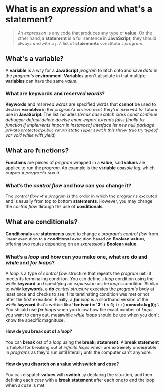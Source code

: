 # What is an _expression_ and what's a **statement**?
>An _expression_ is any code that produces any type of **value**. On the other hand, a **statement** is a full sentence in **JavaScript**, they should always end with a **;**. A list of **statements** constitute a _program_.
## What's a **variable**?
A **variable** is a way for a **JavaScript** _program_ to latch onto and save _data_ in the _program's_ **environment**. **Variables** aren't absolute in that multiple **variables** can have the same _value_.
### What are **keywords** and _reserved words_?
**Keywords** and _reserved words_ are specified words that **cannot** be used to declare **variables** in the _program's environment_, they're reserved for future use in **JavaScript**. The list includes (_break case catch class const continue debugger
default delete do else enum export extends false
finally for function if implements import in
instanceof interface let new null package private
protected public return static super switch this
throw true try typeof var void while with yield_)
## What are **functions**?
**Functions** are pieces of _program_ wrapped in a **value**, said **values** are applied to run the _program_. An example is the **variable** _console.log_, which outputs a _program's_ result.
### What's the _control flow_ and how can you change it?
The _control flow_ of a _program_ is the order in which the _program's_ executed and is usually from top to bottom **statements**. However, you may change the _control flow_ through the use of **conditionals**.
## What are **conditionals**?
**Conditionals** are **statements** used to change a _program's control flow_ from linear execution to a **conditional** execution based on **Boolean values**, offering two routes depending on an _expression's_ **Boolean value**.
### What's a _loop_ and how can you make one, what are **do** and _while_ and **_for_** _loops_?
A _loop_ is a type of _control flow_ structure that repeats the _program_ until it meets its terminating condition. You can define a _loop_ condition using the _while_ **keyword** and specifying an _expression_ as the _loop's_ condition. Similar to _while_ **keywords**, a **do** _control structure_ executes the _program's_ body at least once and checks to see if its terminating condition was met or not after the first execution. Finally, a **_for_** _loop_ is a shorthand version of the _while_ **keyword** that's written like **'for (var i = '2'; i < 4; i++ )
console.log(i);'**. You should use **_for_** _loops_ when you know how the exact number of _loops_ you want to carry out, meanwhile _while loops_ should be use when you don't know the specific magnitude.
#### How do you **break** out of a _loop_?
You can **break** out of a _loop_ using the **break; statement**. A **break statement** is helpful for breaking out of _infinite loops_ which are extremely undesirable in _programs_ as they'd run until literally until the computer can't anymore.
#### How do you dispatch on a **value** with **switch** and _case_?
You can dispatch **values** with **switch** by declaring the situation, and then defining each _case_ with a **break statement** after each one to end the loop when a _case_ is met.
